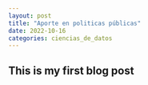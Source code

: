 ```yaml
---
layout: post
title: "Aporte en politicas públicas"
date: 2022-10-16 
categories: ciencias_de_datos
---
```

## This is my first blog post